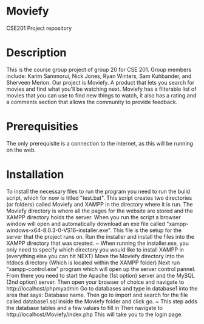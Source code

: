 # Moviefy
CSE201 Project repository

# Description 
This is the course group project of group 20 for CSE 201. Group members include: Karim Sammorui, Nick Jones, Ryan Winters, Sam Kuhbander, and Sherveen Menon. Our project is Moviefy.
A product that lets you search for movies and find what you'll be watching next. Moviefy has a filterable list of movies that you can use to find new things to watch, it also has a rating 
and a comments section that allows the community to provide feedback. 

# Prerequisities 
The only prerequisite is a connection to the internet, as this will be running on the web.

# Installation
To install the necessary files to run the program you need to run the build script, which for now is titled "test.bat". 
This script creates  two directories (or folders) called Moviefy and XAMPP in the directory where it is run.
The Moviefy directory is where all the pages for the website are stored and the XAMPP directory holds the server.
When you run the script a browser window will open and automatically download an exe file called "xampp-windows-x64-8.0.3-0-VS16-installer.exe". 
This file is the setup for the server that the project runs on. Run the installer and install the files into the XAMPP directory that was created. 
  ~ When running the installer.exe, you only need to specify which directory you would like to install XAMPP in (everything else you can hit NEXT)
Move the Moviefy directory into the htdocs directory (Which is located within the XAMPP folder)
Next run "xampp-control.exe" program which will open up the server control pannel. From there you need to start the Apache (1st option) server and the MySQL (2nd option) server.
Then open your browser of choice and navigate to http://localhost/phpmyadmin
Go to databases and type in database1 into the area that says: Database name. Then go to import and search for the file called database1.sql inside the Moviefy folder and click go.
  ~ This step adds the database tables and a few values to fill in
Then navigate to http://localhost/Moviefy/index.php 
This will take you to the login page. 
